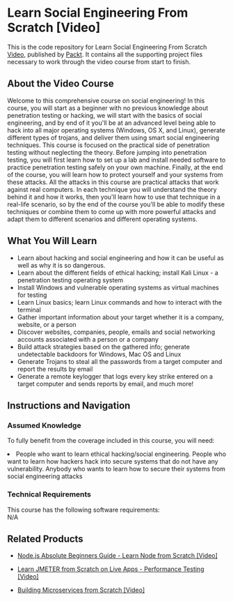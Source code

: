 # Learn Social Engineering From Scratch [Video]
This is the code repository for Learn Social Engineering From Scratch [Video](https://www.packtpub.com/application-development/learn-social-engineering-scratch-video), published by [Packt](https://www.packtpub.com/?utm_source=github). It contains all the supporting project files necessary to work through the video course from start to finish.

## About the Video Course
Welcome to this comprehensive course on social engineering! In this course, you will start as a beginner with no previous knowledge about penetration testing or hacking, we will start with the basics of social engineering, and by end of it you'll be at an advanced level being able to hack into all major operating systems (Windows, OS X, and Linux), generate different types of trojans, and deliver them using smart social engineering techniques. This course is focused on the practical side of penetration testing without neglecting the theory. Before jumping into penetration testing, you will first learn how to set up a lab and install needed software to practice penetration testing safely on your own machine. Finally, at the end of the course, you will learn how to protect yourself and your systems from these attacks. All the attacks in this course are practical attacks that work against real computers. In each technique you will understand the theory behind it and how it works, then you'll learn how to use that technique in a real-life scenario, so by the end of the course you'll be able to modify these techniques or combine them to come up with more powerful attacks and adapt them to different scenarios and different operating systems.

<H2>What You Will Learn</H2>
<DIV class=book-info-will-learn-text>
<UL>
<LI>Learn about hacking and social engineering and how it can be useful as well as why it is so dangerous.</LI>
<LI>Learn about the different fields of ethical hacking; install Kali Linux - a penetration testing operating system</LI>
<LI>Install Windows and vulnerable operating systems as virtual machines for testing</LI>
<LI>Learn Linux basics; learn Linux commands and how to interact with the terminal</LI>
<LI>Gather important information about your target whether it is a company, website, or a person</LI>
<LI>Discover websites, companies, people, emails and social networking accounts associated with a person or a company</LI>
<LI>Build attack strategies based on the gathered info; generate undetectable backdoors for Windows, Mac OS and Linux</LI>
<LI>Generate Trojans to steal all the passwords from a target computer and report the results by email</LI>
<LI>Generate a remote keylogger that logs every key strike entered on a target computer and sends reports by email, and much more!</LI>
</UL></DIV>

## Instructions and Navigation
### Assumed Knowledge
To fully benefit from the coverage included in this course, you will need:<br/>
<DIV class=book-info-will-learn-text>
<LI> People who want to learn ethical hacking/social engineering. People who want to learn how hackers hack into secure systems that do not have any vulnerability. Anybody who wants to learn how to secure their systems from social engineering attacks</LI>
</UL><DIV>

### Technical Requirements
This course has the following software requirements:<br/>
N/A

## Related Products
* [Node.js Absolute Beginners Guide - Learn Node from Scratch [Video]](https://www.packtpub.com/application-development/nodejs-absolute-beginners-guide-learn-node-scratch-video)

* [Learn JMETER from Scratch on Live Apps - Performance Testing  [Video]](https://www.packtpub.com/application-development/learn-jmeter-scratch-live-apps-performance-testing-video)

* [Building Microservices from Scratch  [Video]](https://www.packtpub.com/application-development/building-microservices-scratch-video)
